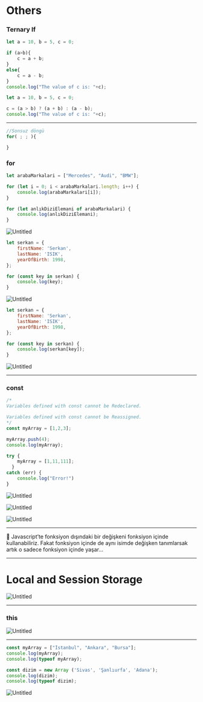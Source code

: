 # Others

### Ternary If

```jsx
let a = 10, b = 5, c = 0;

if (a>b){
    c = a + b;
}
else{
    c = a - b;
}
console.log("The value of c is: "+c);
```

```jsx
let a = 10, b = 5, c = 0;

c = (a > b) ? (a + b) : (a - b);
console.log("The value of c is: "+c);
```

---

```jsx
//Sonsuz döngü
for( ; ; ){

}
```

### for

```jsx
let arabaMarkalari = ["Mercedes", "Audi", "BMW"];

for (let i = 0; i < arabaMarkalari.length; i++) {
    console.log(arabaMarkalari[i]);
}

for (let anlıkDiziElemani of arabaMarkalari) {
    console.log(anlıkDiziElemani);
}
```

![Untitled](Others%2039808539956e412b8075e8708abdea1a/Untitled.png)

```jsx
let serkan = {
    firstName: 'Serkan',
    lastName: 'ISIK',
    yearOfBirth: 1998,
};

for (const key in serkan) {
    console.log(key);
}
```

![Untitled](Others%2039808539956e412b8075e8708abdea1a/Untitled%201.png)

```jsx
let serkan = {
    firstName: 'Serkan',
    lastName: 'ISIK',
    yearOfBirth: 1998,
};

for (const key in serkan) {
    console.log(serkan[key]);
}
```

![Untitled](Others%2039808539956e412b8075e8708abdea1a/Untitled%202.png)

---

### const

```jsx
/*
Variables defined with const cannot be Redeclared.

Variables defined with const cannot be Reassigned.
*/
const myArray = [1,2,3];

myArray.push(4);
console.log(myArray);

try {
    myArray = [1,11,111];
  }
catch (err) {
    console.log("Error!")
}
```

![Untitled](Others%2039808539956e412b8075e8708abdea1a/Untitled%203.png)

![Untitled](Others%2039808539956e412b8075e8708abdea1a/Untitled%204.png)

![Untitled](Others%2039808539956e412b8075e8708abdea1a/Untitled%205.png)

---

<aside>
📌 Javascript’te fonksiyon dışındaki bir değişkeni fonksiyon içinde kullanabiliriz. Fakat fonksiyon içinde de aynı isimde değişken tanımlarsak artık o sadece fonksiyon içinde yaşar…

</aside>

---

# Local and Session Storage

![Untitled](Others%2039808539956e412b8075e8708abdea1a/Untitled%206.png)

---

### this

![Untitled](Others%2039808539956e412b8075e8708abdea1a/Untitled%207.png)

---

```jsx
const myArray = ["İstanbul", "Ankara", "Bursa"];
console.log(myArray);
console.log(typeof myArray);

const dizim = new Array ('Sivas', 'Şanlıurfa', 'Adana');
console.log(dizim);
console.log(typeof dizim);
```

![Untitled](Others%2039808539956e412b8075e8708abdea1a/Untitled%208.png)